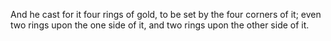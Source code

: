 And he cast for it four rings of gold, to be set by the four corners of it; even two rings upon the one side of it, and two rings upon the other side of it.
